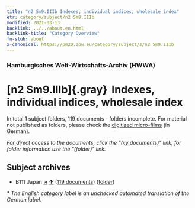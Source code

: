 ```yaml
---
title: "n2 Sm9.IIIb Indexes, individual indices, wholesale index"
etr: category/subject/n2 Sm9.IIIb
modified: 2021-03-13
backlink: ../../about.en.html
backlink-title: "Category Overview"
fn-stub: about
x-canonical: https://pm20.zbw.eu/category/subject/s/n2_Sm9.IIIb
---
```


### Hamburgisches Welt-Wirtschafts-Archiv (HWWA)
# [n2 Sm9.IIIb]{.gray}&#8201; Indexes, individual indices, wholesale index&#160; 





In total 1 subject folders, 119 documents - folders incomplete.
For material not published as folders, please check the [digitized micro-films](/film/h1_sh.de.html) (in German).

_For direct access to the documents, click the "(xy documents)" link, for folder information use the "(folder)" link._

## Subject archives


- B111 Japan [**&nearr;**](../../../geo/i/141272/about.en.html "Japan (all folders)") [**&uarr;**](../../../geo/about.en.html#B111 "Country category system") (<a href="https://pm20.zbw.eu/dfgview/sh/141272,144985" title="about: Japan : Indexes, individual indices, wholesale index" target="_blank">119 documents</a>) ([folder](../../../../folder/sh/1412xx/141272/1449xx/144985/about.en.html))


_* The English category label is an unchecked automated translation of the German label._

